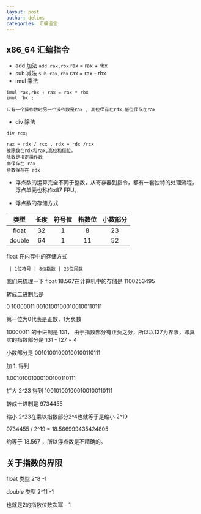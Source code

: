 ```yaml
---
layout: post
author: delims
categories: 汇编语言
---
```


## x86_64 汇编指令

- add 加法 `add rax,rbx` rax = rax + rbx
- sub 减法 `sub rax,rbx` rax = rax - rbx
- imul 乘法 

 
```
imul rax,rbx ; rax = rax * rbx
imul rbx ; 

只有一个操作数时另一个操作数是rax , 高位保存在rdx,低位保存在rax
```
- div 除法 

```
div rcx; 

rax = rdx / rcx , rdx = rdx /rcx
被除数在rdx和rax,高位和低位。
除数是指定操作数
商保存在 rax
余数保存在 rdx

```

- 浮点数的运算完全不同于整数，从寄存器到指令，都有一套独特的处理流程，浮点单元也称作x87 FPU。

- 浮点数的存储方式


| 类型 | 长度 | 符号位 | 指数位 | 小数部分 |
|  ----  |  ----  | ---- | ---- | ---- |
| <center>float<cente/>  |  <center>32<cente/> | <center>1<center/> | <center>8<center/> | <center>23<center/> |
| <center>double<center/> | <center>64<center/> | <center>1<center/> | <center>11<center/> | <center>52<center/> |

 float 在内存中的存储方式
 
```
 | 1位符号 | 8位指数 | 23位尾数
```

我们来梳理一下
float 18.567在计算机中的存储是 1100253495

转成二进制后是

0 10000011 00101001000100100110111

第一位为0代表是正数，1为负数

10000011 的十进制是 131， 由于指数部分有正负之分，所以以127为界限，即真实的指数部分是 131 - 127 = 4

小数部分是 00101001000100100110111 

加 1. 得到

1.00101001000100100110111

扩大 2^23 得到
100101001000100100110111

转成十进制是 9734455

缩小 2^23在乘以指数部分2^4也就等于是缩小 2^19

9734455 / 2^19 = 18.566999435424805

约等于 18.567 ，所以浮点数是不精确的。

## 关于指数的界限

float 类型 2^8 -1

double 类型 2^11 -1

也就是2的指数位数次幂 - 1

